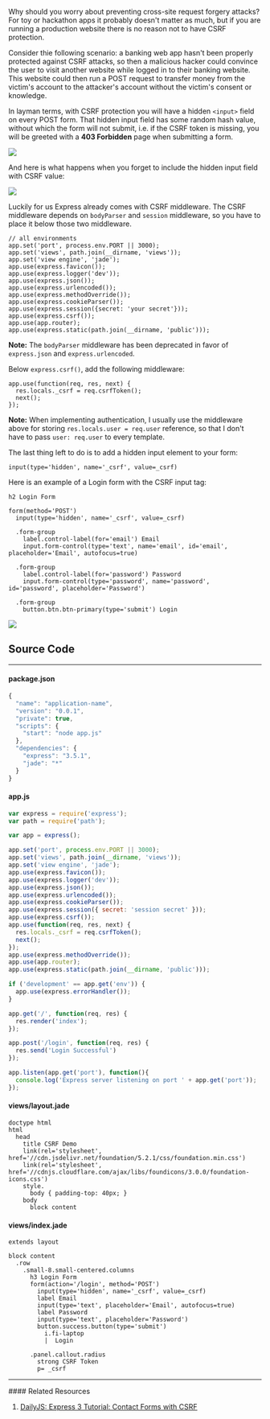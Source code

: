 Why should you worry about preventing cross-site request forgery attacks? For toy
or hackathon apps it probably doesn't matter as much, but if you are running a
production website there is no reason not to have CSRF protection.

Consider thie following scenario: a banking web app hasn't been properly
protected against CSRF attacks, so then a malicious hacker could convince
the user to visit another website while logged
in to their banking website. This website could then run a POST request
to transfer money from the victim's account to the attacker's account
without the victim's consent or knowledge.

In layman terms, with CSRF protection you will have a hidden `<input>` field
on every POST form. That hidden input field has some random hash value, without
which the form will not submit, i.e. if the CSRF token is missing, you will
be greeted with a **403 Forbidden** page when submitting a form.

![](images/backend/intermediate/csrf-protection-with-express-1.png)

And here is what happens when you forget to include the hidden input field with
CSRF value:

![](images/backend/intermediate/csrf-protection-with-express-2.png)

Luckily for us Express already comes with CSRF middleware. The CSRF middleware
depends on `bodyParser` and `session` middleware, so you have to place it below
those two middleware.

```
// all environments
app.set('port', process.env.PORT || 3000);
app.set('views', path.join(__dirname, 'views'));
app.set('view engine', 'jade');
app.use(express.favicon());
app.use(express.logger('dev'));
app.use(express.json());
app.use(express.urlencoded());
app.use(express.methodOverride());
app.use(express.cookieParser());
app.use(express.session({secret: 'your secret'}));
app.use(express.csrf());
app.use(app.router);
app.use(express.static(path.join(__dirname, 'public')));
```

**Note:** The `bodyParser` middleware has been deprecated in favor of `express.json` and
`express.urlencoded`.

Below `express.csrf()`, add the following middleware:

```
app.use(function(req, res, next) {
  res.locals._csrf = req.csrfToken();
  next();
});
```

**Note:** When implementing authentication, I usually use the middleware above
for storing `res.locals.user = req.user` reference, so that I don't have
to pass `user: req.user` to every template.

The last thing left to do is to add a hidden input element to your form:

```
input(type='hidden', name='_csrf', value=_csrf)
```

Here is an example of a Login form with the CSRF input tag:

```jade
h2 Login Form

form(method='POST')
  input(type='hidden', name='_csrf', value=_csrf)

  .form-group
    label.control-label(for='email') Email
    input.form-control(type='text', name='email', id='email', placeholder='Email', autofocus=true)

  .form-group
    label.control-label(for='password') Password
    input.form-control(type='password', name='password', id='password', placeholder='Password')

  .form-group
    button.btn.btn-primary(type='submit') Login
```

![](images/backend/intermediate/csrf-protection-with-express-3.png)

## Source Code
<hr>

#### package.json
```javascript
{
  "name": "application-name",
  "version": "0.0.1",
  "private": true,
  "scripts": {
    "start": "node app.js"
  },
  "dependencies": {
    "express": "3.5.1",
    "jade": "*"
  }
}
```

#### app.js
```javascript
var express = require('express');
var path = require('path');

var app = express();

app.set('port', process.env.PORT || 3000);
app.set('views', path.join(__dirname, 'views'));
app.set('view engine', 'jade');
app.use(express.favicon());
app.use(express.logger('dev'));
app.use(express.json());
app.use(express.urlencoded());
app.use(express.cookieParser());
app.use(express.session({ secret: 'session secret' }));
app.use(express.csrf());
app.use(function(req, res, next) {
  res.locals._csrf = req.csrfToken();
  next();
});
app.use(express.methodOverride());
app.use(app.router);
app.use(express.static(path.join(__dirname, 'public')));

if ('development' == app.get('env')) {
  app.use(express.errorHandler());
}

app.get('/', function(req, res) {
  res.render('index');
});

app.post('/login', function(req, res) {
  res.send('Login Successful')
});

app.listen(app.get('port'), function(){
  console.log('Express server listening on port ' + app.get('port'));
});
```

#### views/layout.jade

```jade
doctype html
html
  head
    title CSRF Demo
    link(rel='stylesheet', href='//cdn.jsdelivr.net/foundation/5.2.1/css/foundation.min.css')
    link(rel='stylesheet', href='//cdnjs.cloudflare.com/ajax/libs/foundicons/3.0.0/foundation-icons.css')
    style.
      body { padding-top: 40px; }
    body
      block content
```

#### views/index.jade
```jade
extends layout

block content
  .row
    .small-8.small-centered.columns
      h3 Login Form
      form(action='/login', method='POST')
        input(type='hidden', name='_csrf', value=_csrf)
        label Email
        input(type='text', placeholder='Email', autofocus=true)
        label Password
        input(type='text', placeholder='Password')
        button.success.button(type='submit')
          i.fi-laptop
          |  Login

      .panel.callout.radius
        strong CSRF Token
        p= _csrf
```

<hr>
#### <i class="fa fa-lightbulb-o text-danger"></i> Related Resources

1. [DailyJS: Express 3 Tutorial: Contact Forms with CSRF](http://dailyjs.com/2012/09/13/express-3-csrf-tutorial/)
